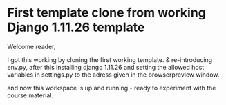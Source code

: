 # First template clone from working Django 1.11.26 template
Welcome reader,

I got this working by cloning the first working template.
& re-introducing env.py, after this installing django 1.11.26 and setting the allowed host 
variables in settings.py to the adress given in the browserpreview window.

and now this workspace is up and running - ready to experiment with the course material.

